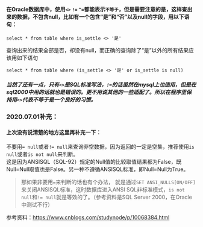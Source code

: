 #### 在Oracle数据库中，使用`<>` `!=` `^=`都能表示`不等于`，但是需要注意的是，这样查出来的数据，不包含null，比如有一个包含“是”和“否”以及null的字段，用以下语句：
```
select * from table where is_settle <> '是'
```
查询出来的结果全部是否，却没有null，而正确的查询除了“是”以外的所有结果应该用如下语句
```
select * from table where (is_settle <> '是' or is_settle is null)
```

##### 当然了还有一点，只有`<>`是SQL标准写法，`!=`的话虽然在mysql上也适用，但是在sql2000中用的话就也是错误的。更不用说其他的一些适配了。所以在程序里保持用`<>`代表不等于是一个良好的习惯。

### 2020.07.01补充：
#### 上次没有说清楚的地方这里再补充一下：
不要用`= null`或者`!= null`来查询非空数据，因为返回的一定是空集，推荐使用`is null`或者`is not null`来判断。  
这是因为ANSISQL（SQL-92）规定的Null值的比较取值结果都为False，既Null=Null取值也是False。另一种不遵循ANSISQL标准，即Null=Null为True。  
> 那如果非要用`=`来判断的话也有个办法， 就是通过`SET ANSI_NULLS[ON/OFF]`来关闭ANSISQL标准，这时数据库进入ANSI SQL非标准模式，`is not null`和`!= null`就是等效的了。（参考资料是SQL Server 2000，在Oracle中测试不行）

参考资料：https://www.cnblogs.com/studynode/p/10068384.html
